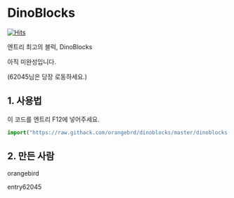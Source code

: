 # DinoBlocks
[![Hits](https://hits.seeyoufarm.com/api/count/incr/badge.svg?url=https%3A%2F%2Fgithub.com%2Forangebrd%2Fdinoblocks&count_bg=%23009B9B&title_bg=%23555555&icon=diaspora.svg&icon_color=%23E7E7E7&title=hits&edge_flat=false)](https://hits.seeyoufarm.com)

엔트리 최고의 블럭, DinoBlocks
<p>아직 미완성입니다.</p>

(62045님은 당장 로동하세요.)

## 1. 사용법
이 코드를 엔트리 F12에 넣어주세요.


```javascript
import("https://raw.githack.com/orangebrd/dinoblocks/master/dinoblocks.js");
```


## 2. 만든 사람

orangebird

entry62045
